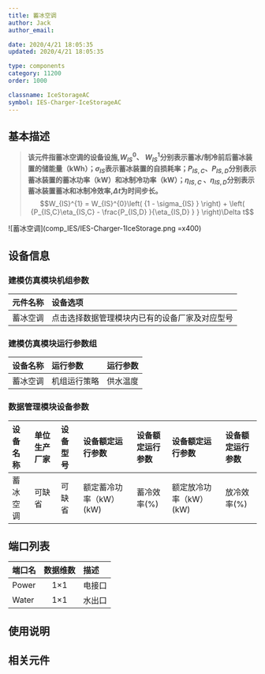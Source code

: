```yaml
---
title: 蓄冰空调
author: Jack
author_email:

date: 2020/4/21 18:05:35
updated: 2020/4/21 18:05:35

type: components
category: 11200
order: 1000

classname: IceStorageAC
symbol: IES-Charger-IceStorageAC
---
```

## 基本描述

> **该元件指蓄冰空调的设备设施,$W_{IS}^{0}$、 $W_{IS}^{1}$分别表示蓄冰/制冷前后蓄冰装置的储能量（kWh）；$\sigma_{IS}$表示蓄冰装置的自损耗率；$P_{IS,C}$、$P_{IS,D}$分别表示蓄冰装置的蓄冰功率（kW）和冰制冷功率（kW）；$\eta_{IS,C}$ 、$\eta_{IS,D}$分别表示蓄冰装置蓄冰和冰制冷效率,$\Delta t$为时间步长。**
> $$W_{IS}^{1} = W_{IS}^{0}\left( {1 - \sigma_{IS} } \right) + \left( {P_{IS,C}\eta_{IS,C} - \frac{P_{IS,D} }{\eta_{IS,D} } } \right)\Delta t$$

![蓄冰空调](comp_IES/IES-Charger-1IceStorage.png =x400)

## 设备信息

### 建模仿真模块机组参数
| 元件名称 | 设备选项 |
| :--- | :--- |
| 蓄冰空调 |  点击选择数据管理模块内已有的设备厂家及对应型号 |

### 建模仿真模块运行参数组
| 设备名称 |  运行参数  |  运行参数  |
| :--- | :--- | :--- |
| 蓄冰空调 |  机组运行策略 |  供水温度  |

### 数据管理模块设备参数
| 设备名称 | 单位生产厂家 | 设备型号 | 设备额定运行参数 |设备额定运行参数 |设备额定运行参数 |设备额定运行参数 |
| :--- | :--- | :--- | :--- | :--- | :--- | :--- |
| 蓄冰空调 |  可缺省 | 可缺省 | 额定蓄冷功率（kW）(kW) | 蓄冷效率(%) | 额定放冷功率（kW）(kW) | 放冷效率(%)  |

## 端口列表
| 端口名 | 数据维数 | 描述 |
| :--- | :--:  | :--- |
|  Power  | 1×1  | 电接口  |
|  Water | 1×1  | 水出口  |


## 使用说明



## 相关元件